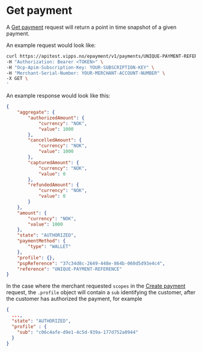 <!-- START_METADATA
---
sidebar_label: Get payment
sidebar_position: 90
---
END_METADATA -->

# Get payment

A [Get payment][get-payment-endpoint] request will return a point in time snapshot of a given payment.

An example request would look like:

```bash
curl https://apitest.vipps.no/epayment/v1/payments/UNIQUE-PAYMENT-REFERENCE \
-H "Authorization: Bearer <TOKEN>" \
-H "Ocp-Apim-Subscription-Key: YOUR-SUBSCRIPTION-KEY" \
-H "Merchant-Serial-Number: YOUR-MERCHANT-ACCOUNT-NUMBER" \
-X GET \
'
```

An example response would look like this:
```json
{
    "aggregate": {
        "authorizedAmount": {
            "currency": "NOK",
            "value": 1000
        },
        "cancelledAmount": {
            "currency": "NOK",
            "value": 1000
        },
        "capturedAmount": {
            "currency": "NOK",
            "value": 0
        },
        "refundedAmount": {
            "currency": "NOK",
            "value": 0
        }
    },
    "amount": {
        "currency": "NOK",
        "value": 1000
    },
    "state": "AUTHORIZED",
    "paymentMethod": {
        "type": "WALLET"
    },
    "profile": {},
    "pspReference": "37c34d8c-2649-448e-864b-060d5d93e4c4",
    "reference": "UNIQUE-PAYMENT-REFERENCE"
}
```

In the case where the merchant requested `scopes` in the [Create payment][create-payment-endpoint] request, the `.profile` object will contain a `sub` identifying the customer, after the customer has authorized the payment, for example
```json
{
  ..., 
  "state": "AUTHORIZED",
  "profile" : {
    "sub": "c06c4afe-d9e1-4c5d-939a-177d752a0944"
  }
}
```


[get-payment-endpoint]: https://developer.vippsmobilepay.com/api/epayment#tag/QueryPayments/operation/getPayment
[create-payment-endpoint]: https://developer.vippsmobilepay.com/api/epayment#tag/CreatePayments/operation/createPayment
